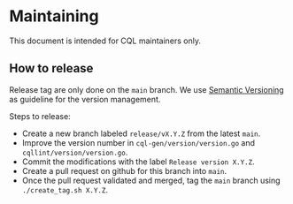 # Maintaining

This document is intended for CQL maintainers only.

## How to release

Release tag are only done on the `main` branch. We use [Semantic Versioning](https://semver.org/spec/v2.0.0.html) as guideline for the version management.

Steps to release:

- Create a new branch labeled `release/vX.Y.Z` from the latest `main`.
- Improve the version number in `cql-gen/version/version.go` and `cqllint/version/version.go`.
- Commit the modifications with the label `Release version X.Y.Z`.
- Create a pull request on github for this branch into `main`.
- Once the pull request validated and merged, tag the `main` branch using `./create_tag.sh X.Y.Z`.
